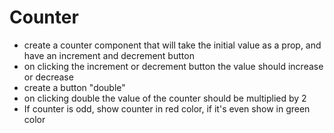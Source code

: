 # Counter

- create a counter component that will take the initial value as a prop, and have an increment and decrement button
- on clicking the increment or decrement button the value should increase or decrease
- create a button "double"
- on clicking double the value of the counter should be multiplied by 2
- If counter is odd, show counter in red color, if it's even show in green color
